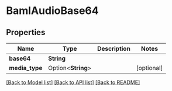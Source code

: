 # BamlAudioBase64

## Properties

Name | Type | Description | Notes
------------ | ------------- | ------------- | -------------
**base64** | **String** |  | 
**media_type** | Option<**String**> |  | [optional]

[[Back to Model list]](../README.md#documentation-for-models) [[Back to API list]](../README.md#documentation-for-api-endpoints) [[Back to README]](../README.md)


